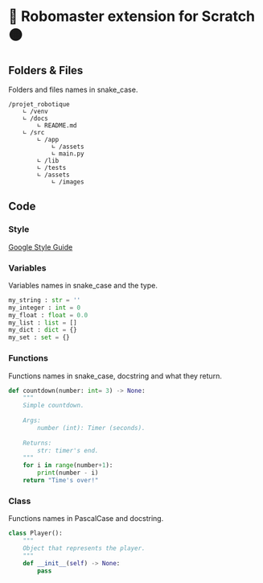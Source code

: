 # 🔵 Robomaster extension for Scratch 🟠
## Folders & Files
Folders and files names in snake_case.
```
/projet_robotique
    ∟ /venv
    ∟ /docs
        ∟ README.md
    ∟ /src
        ∟ /app
            ∟ /assets
            ∟ main.py
        ∟ /lib
        ∟ /tests
        ∟ /assets
            ∟ /images
```

## Code
### Style
[Google Style Guide](https://google.github.io/styleguide/)
### Variables
Variables names in snake_case and the type.
```python
my_string : str = ''
my_integer : int = 0
my_float : float = 0.0
my_list : list = []
my_dict : dict = {}
my_set : set = {}
```
### Functions
Functions names in snake_case, docstring and what they return.
```python
def countdown(number: int= 3) -> None:
    """
    Simple countdown.
    
    Args:
        number (int): Timer (seconds).
    
    Returns:
        str: timer's end.
    """
    for i in range(number+1):
        print(number - i)
    return "Time's over!"
```
### Class
Functions names in PascalCase and docstring.
```python
class Player():
    """
    Object that represents the player.
    """
    def __init__(self) -> None:
        pass
```
